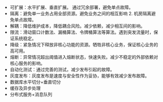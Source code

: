 - 可扩展：水平扩展、垂直扩展。 通过冗余部署，避免单点故障。
- 隔离：避免单一业务占用全部资源。避免业务之间的相互影响 2. 机房隔离避免单点故障。
- 解耦：降低维护成本，降低耦合风险。减少依赖，减少相互间的影响。
- 限流：滑动窗口计数法、漏桶算法、令牌桶算法等算法。遇到突发流量时，保证系统稳定。
- 降级：紧急情况下释放非核心功能的资源。牺牲非核心业务，保证核心业务的高可用。
- 熔断：异常情况超出阈值进入熔断状态，快速失败。减少不稳定的外部依赖对核心服务的影响。
- 自动化测试：通过完善的测试，减少发布引起的故障。
- 灰度发布：灰度发布是速度与安全性作为妥协，能够有效减少发布故障。
- 数据库水平切分+垂直切分
- 缓存及异步处理
- 分布式服务+消息队列
